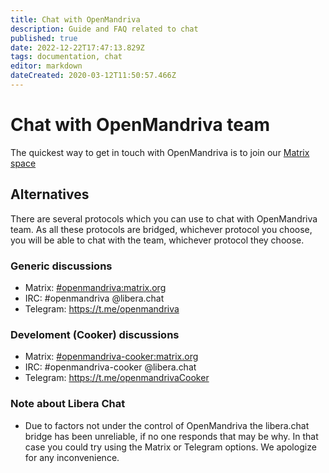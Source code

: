 ```yaml
---
title: Chat with OpenMandriva
description: Guide and FAQ related to chat
published: true
date: 2022-12-22T17:47:13.829Z
tags: documentation, chat
editor: markdown
dateCreated: 2020-03-12T11:50:57.466Z
---
```


# Chat with OpenMandriva team

The quickest way to get in touch with OpenMandriva is to join our [Matrix space](https://matrix.to/#/#openmandriva-space:matrix.org)

## Alternatives

There are several protocols which you can use to chat with OpenMandriva team. As all these protocols are bridged, whichever protocol you choose, you will be able to chat with the team, whichever protocol they choose.

### Generic discussions
  - Matrix: [#openmandriva:matrix.org](https://matrix.to/#/#openmandriva:matrix.org)
  - IRC: #openmandriva @libera.chat
  - Telegram: https://t.me/openmandriva
### Develoment (Cooker) discussions  
  - Matrix: [#openmandriva-cooker:matrix.org](https://matrix.to/#/#oma:matrix.org)
  - IRC: #openmandriva-cooker @libera.chat
  - Telegram: https://t.me/openmandrivaCooker
  
### Note about Libera Chat
  - Due to factors not under the control of OpenMandriva the libera.chat bridge has been unreliable, if no one responds that may be why. In that case you could try using the Matrix or Telegram options. We apologize for any inconvenience.